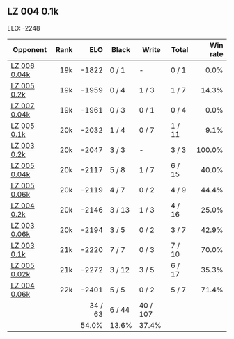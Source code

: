 ## LZ 004 0.1k ##

ELO: -2248

Opponent | Rank | ELO | Black | Write | Total | Win rate
---------|-----:|----:|-------|-------|-------|-------:
[LZ 006 0.04k](LZ%20006%200.04k.md) | 19k | -1822 | 0 / 1 | - | 0 / 1 | 0.0%
[LZ 005 0.2k](LZ%20005%200.2k.md) | 19k | -1959 | 0 / 4 | 1 / 3 | 1 / 7 | 14.3%
[LZ 007 0.04k](LZ%20007%200.04k.md) | 19k | -1961 | 0 / 3 | 0 / 1 | 0 / 4 | 0.0%
[LZ 005 0.1k](LZ%20005%200.1k.md) | 20k | -2032 | 1 / 4 | 0 / 7 | 1 / 11 | 9.1%
[LZ 003 0.2k](LZ%20003%200.2k.md) | 20k | -2047 | 3 / 3 | - | 3 / 3 | 100.0%
[LZ 005 0.04k](LZ%20005%200.04k.md) | 20k | -2117 | 5 / 8 | 1 / 7 | 6 / 15 | 40.0%
[LZ 005 0.06k](LZ%20005%200.06k.md) | 20k | -2119 | 4 / 7 | 0 / 2 | 4 / 9 | 44.4%
[LZ 004 0.2k](LZ%20004%200.2k.md) | 20k | -2146 | 3 / 13 | 1 / 3 | 4 / 16 | 25.0%
[LZ 003 0.06k](LZ%20003%200.06k.md) | 20k | -2194 | 3 / 5 | 0 / 2 | 3 / 7 | 42.9%
[LZ 003 0.1k](LZ%20003%200.1k.md) | 21k | -2220 | 7 / 7 | 0 / 3 | 7 / 10 | 70.0%
[LZ 005 0.02k](LZ%20005%200.02k.md) | 21k | -2272 | 3 / 12 | 3 / 5 | 6 / 17 | 35.3%
[LZ 004 0.06k](LZ%20004%200.06k.md) | 22k | -2401 | 5 / 5 | 0 / 2 | 5 / 7 | 71.4%
 | | | 34 / 63 | 6 / 44 | 40 / 107 | 
 | | | 54.0% | 13.6% | 37.4% | 

